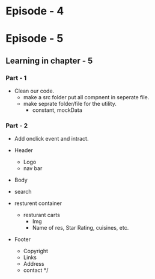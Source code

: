 # Episode - 4

# Episode - 5

## Learning in chapter - 5

### Part - 1

- Clean our code.
  - make a src folder put all compnent in seperate file.
  - make seprate folder/file for the utility.
    - constant, mockData

### Part - 2

- Add onclick event and intract.
  <br>

- Header
  - Logo
  - nav bar
- Body
- search
- resturent container
  - resturant carts
    - Img
    - Name of res, Star Rating, cuisines, etc.
- Footer
  - Copyright
  - Links
  - Address
  - contact
    \*/
